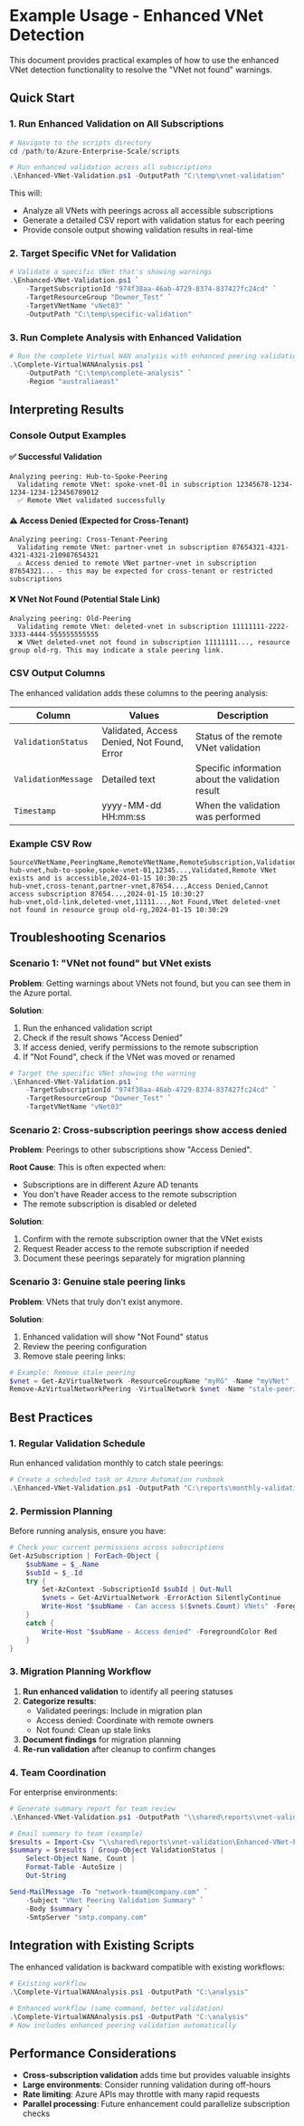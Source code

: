 # Example Usage - Enhanced VNet Detection

This document provides practical examples of how to use the enhanced VNet detection functionality to resolve the "VNet not found" warnings.

## Quick Start

### 1. Run Enhanced Validation on All Subscriptions

```powershell
# Navigate to the scripts directory
cd /path/to/Azure-Enterprise-Scale/scripts

# Run enhanced validation across all subscriptions
.\Enhanced-VNet-Validation.ps1 -OutputPath "C:\temp\vnet-validation"
```

This will:
- Analyze all VNets with peerings across all accessible subscriptions
- Generate a detailed CSV report with validation status for each peering
- Provide console output showing validation results in real-time

### 2. Target Specific VNet for Validation

```powershell
# Validate a specific VNet that's showing warnings
.\Enhanced-VNet-Validation.ps1 `
    -TargetSubscriptionId "974f38aa-46ab-4729-8374-837427fc24cd" `
    -TargetResourceGroup "Downer_Test" `
    -TargetVNetName "vNet03" `
    -OutputPath "C:\temp\specific-validation"
```

### 3. Run Complete Analysis with Enhanced Validation

```powershell
# Run the complete Virtual WAN analysis with enhanced peering validation
.\Complete-VirtualWANAnalysis.ps1 `
    -OutputPath "C:\temp\complete-analysis" `
    -Region "australiaeast"
```

## Interpreting Results

### Console Output Examples

#### ✅ Successful Validation
```
Analyzing peering: Hub-to-Spoke-Peering
  Validating remote VNet: spoke-vnet-01 in subscription 12345678-1234-1234-1234-123456789012
  ✅ Remote VNet validated successfully
```

#### ⚠️ Access Denied (Expected for Cross-Tenant)
```
Analyzing peering: Cross-Tenant-Peering
  Validating remote VNet: partner-vnet in subscription 87654321-4321-4321-4321-210987654321
  ⚠️ Access denied to remote VNet partner-vnet in subscription 87654321... - this may be expected for cross-tenant or restricted subscriptions
```

#### ❌ VNet Not Found (Potential Stale Link)
```
Analyzing peering: Old-Peering
  Validating remote VNet: deleted-vnet in subscription 11111111-2222-3333-4444-555555555555
  ❌ VNet deleted-vnet not found in subscription 11111111..., resource group old-rg. This may indicate a stale peering link.
```

### CSV Output Columns

The enhanced validation adds these columns to the peering analysis:

| Column | Values | Description |
|--------|--------|-------------|
| `ValidationStatus` | Validated, Access Denied, Not Found, Error | Status of the remote VNet validation |
| `ValidationMessage` | Detailed text | Specific information about the validation result |
| `Timestamp` | yyyy-MM-dd HH:mm:ss | When the validation was performed |

### Example CSV Row
```csv
SourceVNetName,PeeringName,RemoteVNetName,RemoteSubscription,ValidationStatus,ValidationMessage,Timestamp
hub-vnet,hub-to-spoke,spoke-vnet-01,12345...,Validated,Remote VNet exists and is accessible,2024-01-15 10:30:25
hub-vnet,cross-tenant,partner-vnet,87654...,Access Denied,Cannot access subscription 87654...,2024-01-15 10:30:27
hub-vnet,old-link,deleted-vnet,11111...,Not Found,VNet deleted-vnet not found in resource group old-rg,2024-01-15 10:30:29
```

## Troubleshooting Scenarios

### Scenario 1: "VNet not found" but VNet exists

**Problem**: Getting warnings about VNets not found, but you can see them in the Azure portal.

**Solution**:
1. Run the enhanced validation script
2. Check if the result shows "Access Denied"
3. If access denied, verify permissions to the remote subscription
4. If "Not Found", check if the VNet was moved or renamed

```powershell
# Target the specific VNet showing the warning
.\Enhanced-VNet-Validation.ps1 `
    -TargetSubscriptionId "974f38aa-46ab-4729-8374-837427fc24cd" `
    -TargetResourceGroup "Downer_Test" `
    -TargetVNetName "vNet03"
```

### Scenario 2: Cross-subscription peerings show access denied

**Problem**: Peerings to other subscriptions show "Access Denied".

**Root Cause**: This is often expected when:
- Subscriptions are in different Azure AD tenants
- You don't have Reader access to the remote subscription
- The remote subscription is disabled or deleted

**Solution**:
1. Confirm with the remote subscription owner that the VNet exists
2. Request Reader access to the remote subscription if needed
3. Document these peerings separately for migration planning

### Scenario 3: Genuine stale peering links

**Problem**: VNets that truly don't exist anymore.

**Solution**:
1. Enhanced validation will show "Not Found" status
2. Review the peering configuration
3. Remove stale peering links:

```powershell
# Example: Remove stale peering
$vnet = Get-AzVirtualNetwork -ResourceGroupName "myRG" -Name "myVNet"
Remove-AzVirtualNetworkPeering -VirtualNetwork $vnet -Name "stale-peering-name"
```

## Best Practices

### 1. Regular Validation Schedule

Run enhanced validation monthly to catch stale peerings:

```powershell
# Create a scheduled task or Azure Automation runbook
.\Enhanced-VNet-Validation.ps1 -OutputPath "C:\reports\monthly-validation"
```

### 2. Permission Planning

Before running analysis, ensure you have:

```powershell
# Check your current permissions across subscriptions
Get-AzSubscription | ForEach-Object {
    $subName = $_.Name
    $subId = $_.Id
    try {
        Set-AzContext -SubscriptionId $subId | Out-Null
        $vnets = Get-AzVirtualNetwork -ErrorAction SilentlyContinue
        Write-Host "$subName - Can access $($vnets.Count) VNets" -ForegroundColor Green
    }
    catch {
        Write-Host "$subName - Access denied" -ForegroundColor Red
    }
}
```

### 3. Migration Planning Workflow

1. **Run enhanced validation** to identify all peering statuses
2. **Categorize results**:
   - Validated peerings: Include in migration plan
   - Access denied: Coordinate with remote owners
   - Not found: Clean up stale links
3. **Document findings** for migration planning
4. **Re-run validation** after cleanup to confirm changes

### 4. Team Coordination

For enterprise environments:

```powershell
# Generate summary report for team review
.\Enhanced-VNet-Validation.ps1 -OutputPath "\\shared\reports\vnet-validation"

# Email summary to team (example)
$results = Import-Csv "\\shared\reports\vnet-validation\Enhanced-VNet-Peering-Validation-*.csv"
$summary = $results | Group-Object ValidationStatus | 
    Select-Object Name, Count | 
    Format-Table -AutoSize | 
    Out-String

Send-MailMessage -To "network-team@company.com" `
    -Subject "VNet Peering Validation Summary" `
    -Body $summary `
    -SmtpServer "smtp.company.com"
```

## Integration with Existing Scripts

The enhanced validation is backward compatible with existing workflows:

```powershell
# Existing workflow
.\Complete-VirtualWANAnalysis.ps1 -OutputPath "C:\analysis"

# Enhanced workflow (same command, better validation)
.\Complete-VirtualWANAnalysis.ps1 -OutputPath "C:\analysis"
# Now includes enhanced peering validation automatically
```

## Performance Considerations

- **Cross-subscription validation** adds time but provides valuable insights
- **Large environments**: Consider running validation during off-hours
- **Rate limiting**: Azure APIs may throttle with many rapid requests
- **Parallel processing**: Future enhancement could parallelize subscription checks